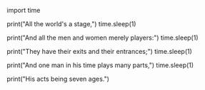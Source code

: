 import time

print("All the world's a stage,")
time.sleep(1)

print("And all the men and women merely players:")
time.sleep(1)

print("They have their exits and their entrances;")
time.sleep(1)

print("And one man in his time plays many parts,")
time.sleep(1)

print("His acts being seven ages.")
